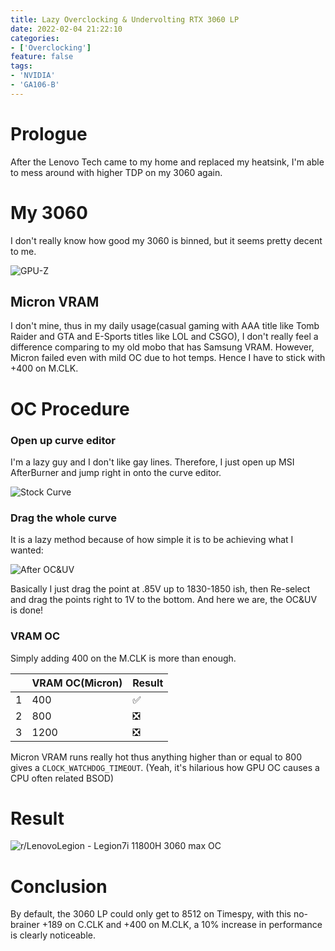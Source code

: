 ```yaml
---
title: Lazy Overclocking & Undervolting RTX 3060 LP
date: 2022-02-04 21:22:10
categories:
- ['Overclocking']
feature: false
tags:
- 'NVIDIA'
- 'GA106-B'
---
```


# Prologue

After the Lenovo Tech came to my home and replaced my heatsink, I'm able to mess around with higher TDP on my 3060 again.

# My 3060

I don't really know how good my 3060 is binned, but it seems pretty decent to me.

![GPU-Z](image-20220204212659248.png)

## Micron VRAM

I don't mine, thus in my daily usage(casual gaming with AAA title like Tomb Raider and GTA and E-Sports titles like LOL and CSGO), I don't really feel a difference comparing to my old mobo that has Samsung VRAM. However, Micron failed even with mild OC due to hot temps. Hence I have to stick with +400 on M.CLK.

# OC Procedure

### Open up curve editor

I'm a lazy guy and I don't like gay lines. Therefore, I just open up MSI AfterBurner and jump right in onto the curve editor. 

![Stock Curve](image-20220204213505546.png)

### Drag the whole curve

It is a lazy method because of how simple it is to be achieving what I wanted: 

![After OC&UV](image-20220205080809360.png)

Basically I just drag the point at .85V up to 1830-1850 ish, then Re-select and drag the points right to 1V to the bottom. And here we are, the OC&UV is done!

### VRAM OC

Simply adding 400 on the M.CLK is more than enough.

|      | VRAM OC(Micron) | Result   |
| ---- | --------------- | -------- |
| 1    | 400             | &#9989;  |
| 2    | 800             | &#10062; |
| 3    | 1200            | &#10062; |

Micron VRAM runs really hot thus anything higher than or equal to 800 gives a `CLOCK_WATCHDOG_TIMEOUT`. (Yeah, it's hilarious how GPU OC causes a CPU often related BSOD)

# Result

![r/LenovoLegion - Legion7i 11800H 3060 max OC](Timespy.png)

# Conclusion

By default, the 3060 LP could only get to 8512 on Timespy, with this no-brainer +189 on C.CLK and +400 on M.CLK, a 10% increase in performance is clearly noticeable.
